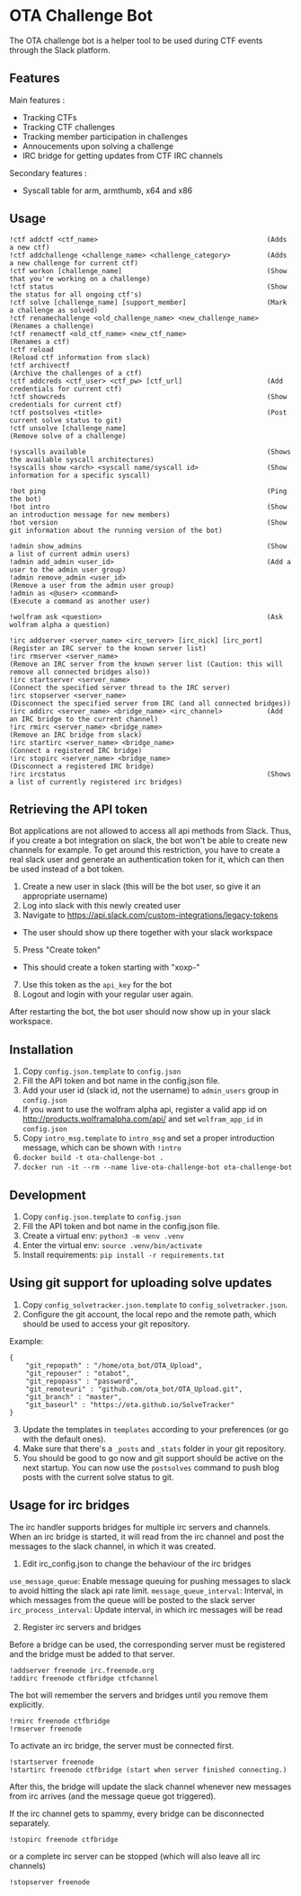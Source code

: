 # OTA Challenge Bot

The OTA challenge bot is a helper tool to be used during CTF events
through the Slack platform.

## Features

Main features :
- Tracking CTFs
- Tracking CTF challenges
- Tracking member participation in challenges
- Annoucements upon solving a challenge
- IRC bridge for getting updates from CTF IRC channels

Secondary features :
- Syscall table for arm, armthumb, x64 and x86

## Usage

```
!ctf addctf <ctf_name>                                          (Adds a new ctf)
!ctf addchallenge <challenge_name> <challenge_category>         (Adds a new challenge for current ctf)
!ctf workon [challenge_name]                                    (Show that you're working on a challenge)
!ctf status                                                     (Show the status for all ongoing ctf's)
!ctf solve [challenge_name] [support_member]                    (Mark a challenge as solved)
!ctf renamechallenge <old_challenge_name> <new_challenge_name>  (Renames a challenge)
!ctf renamectf <old_ctf_name> <new_ctf_name>                    (Renames a ctf)
!ctf reload                                                     (Reload ctf information from slack)
!ctf archivectf                                                 (Archive the challenges of a ctf)
!ctf addcreds <ctf_user> <ctf_pw> [ctf_url]                     (Add credentials for current ctf)
!ctf showcreds                                                  (Show credentials for current ctf)
!ctf postsolves <title>                                         (Post current solve status to git)
!ctf unsolve [challenge_name]                                   (Remove solve of a challenge)

!syscalls available                                             (Shows the available syscall architectures)
!syscalls show <arch> <syscall name/syscall id>                 (Show information for a specific syscall)

!bot ping                                                       (Ping the bot)
!bot intro                                                      (Show an introduction message for new members)
!bot version                                                    (Show git information about the running version of the bot)

!admin show_admins                                              (Show a list of current admin users)
!admin add_admin <user_id>                                      (Add a user to the admin user group)
!admin remove_admin <user_id>                                   (Remove a user from the admin user group)
!admin as <@user> <command>                                     (Execute a command as another user)

!wolfram ask <question>                                         (Ask wolfram alpha a question)

!irc addserver <server_name> <irc_server> [irc_nick] [irc_port] (Register an IRC server to the known server list)
!irc rmserver <server_name>                                     (Remove an IRC server from the known server list (Caution: this will remove all connected bridges also))
!irc startserver <server_name>                                  (Connect the specified server thread to the IRC server)
!irc stopserver <server_name>                                   (Disconnect the specified server from IRC (and all connected bridges))
!irc addirc <server_name> <bridge_name> <irc_channel>           (Add an IRC bridge to the current channel)
!irc rmirc <server_name> <bridge_name>                          (Remove an IRC bridge from slack)
!irc startirc <server_name> <bridge_name>                       (Connect a registered IRC bridge)
!irc stopirc <server_name> <bridge_name>                        (Disconnect a registered IRC bridge)
!irc ircstatus                                                  (Shows a list of currently registered irc bridges)
```

## Retrieving the API token

Bot applications are not allowed to access all api methods from Slack. Thus, if
you create a bot integration on slack, the bot won't be able to create new
channels for example. To get around this restriction, you have to create a real
slack user and generate an authentication token for it, which can then be used
instead of a bot token.

1. Create a new user in slack (this will be the bot user, so give it an appropriate username)
2. Log into slack with this newly created user
3. Navigate to https://api.slack.com/custom-integrations/legacy-tokens
  * The user should show up there together with your slack workspace
5. Press "Create token"
  * This should create a token starting with "xoxp-"
7. Use this token as the `api_key` for the bot
8. Logout and login with your regular user again.

After restarting the bot, the bot user should now show up in your slack workspace.


## Installation

1. Copy `config.json.template` to `config.json`
2. Fill the API token and bot name in the config.json file.
3. Add your user id (slack id, not the username) to `admin_users` group in `config.json`
4. If you want to use the wolfram alpha api, register a valid app id on http://products.wolframalpha.com/api/ and set `wolfram_app_id` in `config.json`
5. Copy `intro_msg.template` to `intro_msg` and set a proper introduction message, which can be shown with `!intro`
6. `docker build -t ota-challenge-bot .`
7. `docker run -it --rm --name live-ota-challenge-bot ota-challenge-bot`


## Development

1. Copy `config.json.template` to `config.json`
2. Fill the API token and bot name in the config.json file.
3. Create a virtual env: `python3 -m venv .venv`
4. Enter the virtual env: `source .venv/bin/activate`
5. Install requirements: `pip install -r requirements.txt`


## Using git support for uploading solve updates

1. Copy `config_solvetracker.json.template` to `config_solvetracker.json`.
2. Configure the git account, the local repo and the remote path, which should be used to access your git repository.

Example:
```
{
    "git_repopath" : "/home/ota_bot/OTA_Upload",
    "git_repouser" : "otabot",
    "git_repopass" : "password",
    "git_remoteuri" : "github.com/ota_bot/OTA_Upload.git",
    "git_branch" : "master",
    "git_baseurl" : "https://ota.github.io/SolveTracker"
}
```

3. Update the templates in `templates` according to your preferences (or go with the default ones).
4. Make sure that there's a `_posts` and `_stats` folder in your git repository.
4. You should be good to go now and git support should be active on the next startup. You can now use the `postsolves` command to push blog posts with the current solve status to git.


## Usage for irc bridges

The irc handler supports bridges for multiple irc servers and channels. When an irc bridge is started, it will read
from the irc channel and post the messages to the slack channel, in which it was created.

1. Edit irc_config.json to change the behaviour of the irc bridges

`use_message_queue`: Enable message queuing for pushing messages to slack to avoid hitting the slack api rate limit.
`message_queue_interval`: Interval, in which messages from the queue will be posted to the slack server
`irc_process_interval`: Update interval, in which irc messages will be read

2. Register irc servers and bridges

Before a bridge can be used, the corresponding server must be registered and the bridge must be added to that server.
```
!addserver freenode irc.freenode.org
!addirc freenode ctfbridge ctfchannel
```
The bot will remember the servers and bridges until you remove them explicitly.
```
!rmirc freenode ctfbridge
!rmserver freenode
```
To activate an irc bridge, the server must be connected first.
```
!startserver freenode
!startirc freenode ctfbridge (start when server finished connecting.)
```
After this, the bridge will update the slack channel whenever new messages from irc arrives (and the message queue got
triggered).

If the irc channel gets to spammy, every bridge can be disconnected separately.
```
!stopirc freenode ctfbridge
```
or a complete irc server can be stopped (which will also leave all irc channels)
```
!stopserver freenode
```
